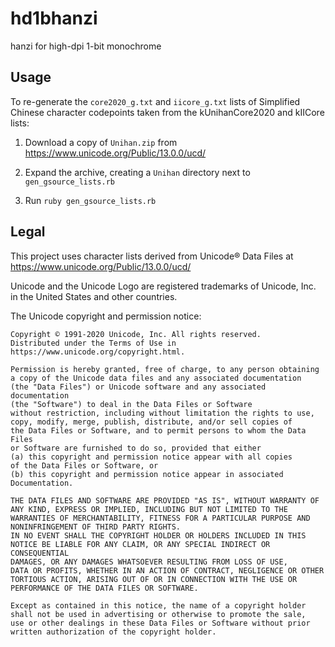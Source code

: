 # hd1bhanzi
hanzi for high-dpi 1-bit monochrome

## Usage

To re-generate the `core2020_g.txt` and `iicore_g.txt` lists of Simplified Chinese
character codepoints taken from the kUnihanCore2020 and kIICore lists:

1. Download a copy of `Unihan.zip` from https://www.unicode.org/Public/13.0.0/ucd/

2. Expand the archive, creating a `Unihan` directory next to `gen_gsource_lists.rb`

3. Run `ruby gen_gsource_lists.rb`


## Legal

This project uses character lists derived from Unicode® Data Files at
https://www.unicode.org/Public/13.0.0/ucd/

Unicode and the Unicode Logo are registered trademarks of Unicode, Inc. in the
United States and other countries.

The Unicode copyright and permission notice:

```
Copyright © 1991-2020 Unicode, Inc. All rights reserved.
Distributed under the Terms of Use in https://www.unicode.org/copyright.html.

Permission is hereby granted, free of charge, to any person obtaining
a copy of the Unicode data files and any associated documentation
(the "Data Files") or Unicode software and any associated documentation
(the "Software") to deal in the Data Files or Software
without restriction, including without limitation the rights to use,
copy, modify, merge, publish, distribute, and/or sell copies of
the Data Files or Software, and to permit persons to whom the Data Files
or Software are furnished to do so, provided that either
(a) this copyright and permission notice appear with all copies
of the Data Files or Software, or
(b) this copyright and permission notice appear in associated
Documentation.

THE DATA FILES AND SOFTWARE ARE PROVIDED "AS IS", WITHOUT WARRANTY OF
ANY KIND, EXPRESS OR IMPLIED, INCLUDING BUT NOT LIMITED TO THE
WARRANTIES OF MERCHANTABILITY, FITNESS FOR A PARTICULAR PURPOSE AND
NONINFRINGEMENT OF THIRD PARTY RIGHTS.
IN NO EVENT SHALL THE COPYRIGHT HOLDER OR HOLDERS INCLUDED IN THIS
NOTICE BE LIABLE FOR ANY CLAIM, OR ANY SPECIAL INDIRECT OR CONSEQUENTIAL
DAMAGES, OR ANY DAMAGES WHATSOEVER RESULTING FROM LOSS OF USE,
DATA OR PROFITS, WHETHER IN AN ACTION OF CONTRACT, NEGLIGENCE OR OTHER
TORTIOUS ACTION, ARISING OUT OF OR IN CONNECTION WITH THE USE OR
PERFORMANCE OF THE DATA FILES OR SOFTWARE.

Except as contained in this notice, the name of a copyright holder
shall not be used in advertising or otherwise to promote the sale,
use or other dealings in these Data Files or Software without prior
written authorization of the copyright holder.
```
